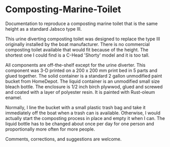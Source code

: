 # Composting-Marine-Toilet

Documentation to reproduce a composting marine toilet that is the same height as a standard Jabsco type III.

This urine diverting composting toilet was designed to replace the type III originally installed by the boat manufacturer. There is no commercial composting toilet available that would fit because of the height. The shortest one I could find is a C-Head 'Shorty' model and it is too tall.

All components are off-the-shelf except for the urine diverter. This component was 3-D printed on a 200 x 200 mm print bed in 5 parts and glued together. The solid container is a standard 2 gallon unmodified paint bucket from HomeDepot. The liquid container is an unmodified small size bleach bottle. The enclosure is 1/2 inch birch plywwod, glued and screwed and coated with a layer of polyester resin. It is painted with Rust-oleum enamel.

Normally, I line the bucket with a small plastic trash bag and take it immediately off the boat when a trash can is available. Otherwise, I would actually start the composting process in place and empty it when I can. The liquid bottle has to be changed about once per day for one person and proportionally more often for more people.

Comments, corrections, and suggestions are welcome.
